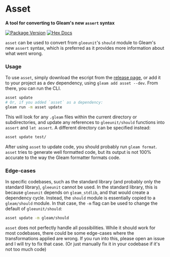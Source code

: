 # Asset
**A tool for converting to Gleam's new `assert` syntax**

[![Package Version](https://img.shields.io/hexpm/v/asset)](https://hex.pm/packages/asset)
[![Hex Docs](https://img.shields.io/badge/hex-docs-ffaff3)](https://hexdocs.pm/asset/)

`asset` can be used to convert from `gleeunit`'s `should` module to Gleam's new
`assert` syntax, which is preferred as it provides more information about what
went wrong.

### Usage

To use `asset`, simply download the escript from the [release page](https://github.com/GearsDatapacks/asset/releases/tag/v1.0.0),
or add it to your project as a dev dependency, using `gleam add asset --dev`.
From there, you can run the CLI.

```sh
asset update
# Or, if you added `asset` as a dependency:
gleam run -m asset update
```

This will look for any `.gleam` files within the current directory or subdirectories,
and update any references to `gleeunit/should` functions into `assert` and
`let assert`. A different directory can be specified instead:

```sh
asset update test/
```

After using `asset` to update code, you should probably run `gleam format`. `asset`
tries to generate well formatted code, but its output is not 100% accurate to
the way the Gleam formatter formats code.

### Edge-cases

In specific codebases, such as the standard library (and probably only the standard
library), `gleeunit` cannot be used. In the standard library, this is because
`gleeunit` depends on `gleam_stdlib`, and that would create a dependency cycle.
Instead, the `should` module is essentially copied to a `gleam/should` module.
In that case, the `-m` flag can be used to change the default of `gleeunit/should`:

```sh
asset update -m gleam/should
```

`asset` does not perfectly handle all possibilities. While it should work for
most codebases, there could be some edge-cases where the transformations applied
are wrong. If you run into this, please open an issue and I will try to fix that
case. (Or just manually fix it in your codebase if it's not too much code)
